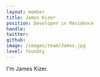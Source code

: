 ```yaml
---
layout: member
title: James Kizer
position: Developer in Residence
handle:
twitter:
github:
image: /images/team/James.jpg
level: foundry
---
```

I'm James Kizer.
